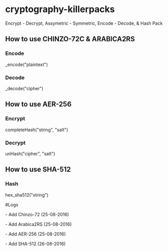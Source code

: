 # cryptography-killerpacks
Encrypt - Decrypt, Assymetric - Symmetric, Encode - Decode, &amp; Hash Pack

## How to use CHINZO-72C & ARABICA2RS
<h3> Encode </h3>
_encode("plaintext")

<h3> Decode </h3>
_decode("cipher")

## How to use AER-256
<h3> Encrypt </h3>
completeHash("string", "salt")

<h3> Decrypt </h3>
unHash("cipher", "salt")

## How to use SHA-512
<h3> Hash </h3>
hex_sha512("string")

#Logs
<p> - Add Chinzo-72 (25-08-2016) </p>
<p> - Add Arabica2RS (25-08-2016) </p>
<p> - Add AER-256 (25-08-2016) </p>
<p> - Add SHA-512 (26-08-2016) </p>
